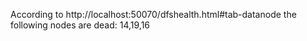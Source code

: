 According to http://localhost:50070/dfshealth.html#tab-datanode the following nodes
are dead:
14,19,16